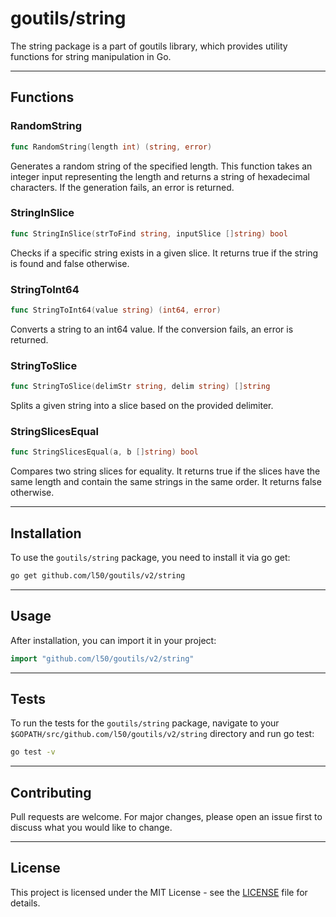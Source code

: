 # goutils/string

The string package is a part of goutils library, which provides 
utility functions for string manipulation in Go.

---

## Functions

### RandomString

```go
func RandomString(length int) (string, error)
```

Generates a random string of the specified length. This function 
takes an integer input representing the length and returns a 
string of hexadecimal characters. If the generation fails, an error is returned.

### StringInSlice

```go
func StringInSlice(strToFind string, inputSlice []string) bool
```

Checks if a specific string exists in a given slice. It returns true 
if the string is found and false otherwise.

### StringToInt64

```go
func StringToInt64(value string) (int64, error)
```

Converts a string to an int64 value. If the conversion fails, an error is returned.

### StringToSlice

```go
func StringToSlice(delimStr string, delim string) []string
```

Splits a given string into a slice based on the provided delimiter.

### StringSlicesEqual

```go
func StringSlicesEqual(a, b []string) bool
```

Compares two string slices for equality. It returns true if the slices 
have the same length and contain the same strings in the same order. 
It returns false otherwise.

---

## Installation

To use the `goutils/string` package, you need to install it via go get:

```bash
go get github.com/l50/goutils/v2/string
```

---

## Usage

After installation, you can import it in your project:

```go
import "github.com/l50/goutils/v2/string"
```

---

## Tests

To run the tests for the `goutils/string` package, navigate to 
your `$GOPATH/src/github.com/l50/goutils/v2/string` directory 
and run go test:

```bash
go test -v
```

---

## Contributing

Pull requests are welcome. For major changes, please open an 
issue first to discuss what you would like to change.

---

## License

This project is licensed under the MIT License - see the [LICENSE](../../LICENSE)
file for details.




